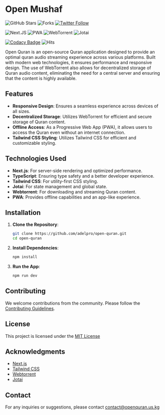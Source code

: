 # Open Mushaf

![GitHub Stars](https://img.shields.io/github/stars/adelpro/open-quran?style=social)
![Forks](https://img.shields.io/github/forks/adelpro/open-quran?style=social)
[![Twitter Follow](https://img.shields.io/twitter/follow/adelpro?style=social)](https://twitter.com/adelpro)

![Next.JS](https://img.shields.io/badge/Next.js-3178C6?logo=next.js&logoColor=fff&style=flat)
![PWA](https://img.shields.io/badge/PWA-1B1F23?logo=pwa&logoColor=fff&style=flat)
![WebTorrent](https://img.shields.io/badge/WebTorrent-20232A?style=flat)
![Jotai](https://img.shields.io/badge/Jotai-20232A?style=flat)

[![Codacy Badge](https://app.codacy.com/project/badge/Grade/270e870a48f342ef9ba384229681db23)](https://app.codacy.com/gh/adelpro/open-quran/dashboard?utm_source=gh&utm_medium=referral&utm_content=&utm_campaign=Badge_grade)
![Hits](https://hits.seeyoufarm.com/api/count/incr/badge.svg?url=https://github.com/adelpro/open-quran&count_bg=%2379C83D&title_bg=%23555555&icon=&icon_color=%23E7E7E7&title=hits&edge_flat=false)

Open Quran is an open-source Quran application designed to provide an optimal quran audio streaming experience across various platforms. Built with modern web technologies, it ensures performance and responsive design. The use of WebTorrent also allows for decentralized storage of Quran audio content, eliminating the need for a central server and ensuring that the content is highly available.

## Features

- **Responsive Design**: Ensures a seamless experience across devices of all sizes.
- **Decentralized Storage**: Utilizes WebTorrent for efficient and secure storage of Quran content.
- **Offline Access**: As a Progressive Web App (PWA), it allows users to access the Quran even without an internet connection.
- **Tailwind CSS Styling**: Utilizes Tailwind CSS for efficient and customizable styling.

## Technologies Used

- **Next.js**: For server-side rendering and optimized performance.
- **TypeScript**: Ensuring type safety and a better developer experience.
- **Tailwind CSS**: For utility-first CSS styling.
- **Jotai**: For state management and global state.
- **Webtorrent**: For downloading and streaming Quran content.
- **PWA**: Provides offline capabilities and an app-like experience.

## Installation

1. **Clone the Repository**:

   ```bash
   git clone https://github.com/adelpro/open-quran.git
   cd open-quran
   ```

2. **Install Dependencies**:

   ```bash
   npm install
   ```

3. **Run the App**:

   ```bash
   npm run dev
   ```

## Contributing

We welcome contributions from the community. Please follow the [Contributing Guidelines](https://github.com/adelpro/open-quran/blob/main/CONTRIBUTING.md).

## License

This project is licensed under the [MIT License](https://choosealicense.com/licenses/mit/)

## Acknowledgments

- [Next.js](https://nextjs.org/)
- [Tailwind CSS](https://tailwindcss.com/)
- [Webtorrent](https://webtorrent.io/)
- [Jotai](https://jotai.org/)

## Contact

For any inquiries or suggestions, please contact [contact@openquran.us.kg](mailto:contact@openquran.us.kg)
